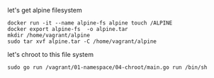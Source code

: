 
let's get alpine filesystem
```
docker run -it --name alpine-fs alpine touch /ALPINE
docker export alpine-fs  -o alpine.tar
mkdir /home/vagrant/alpine
sudo tar xvf alpine.tar -C /home/vagrant/alpine
```

let's chroot to this file system

```
sudo go run /vagrant/01-namespace/04-chroot/main.go run /bin/sh
```